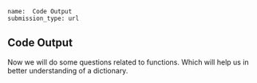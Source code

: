 ﻿```ngMeta
name:  Code Output  
submission_type: url
```

## Code Output 

Now we will do some questions related to functions. Which will help us in better understanding of a dictionary.





